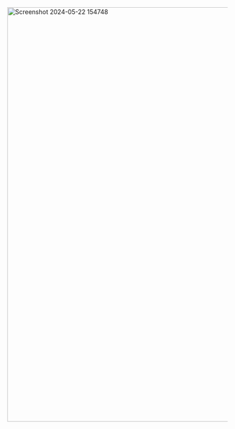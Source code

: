 <img width="946" alt="Screenshot 2024-05-22 154748" src="https://github.com/sandesh0202/Twitter-Frontpage-HTML-CSS/assets/74035326/c7cbe586-e3d9-425c-b85e-76a1f44fe53d">
